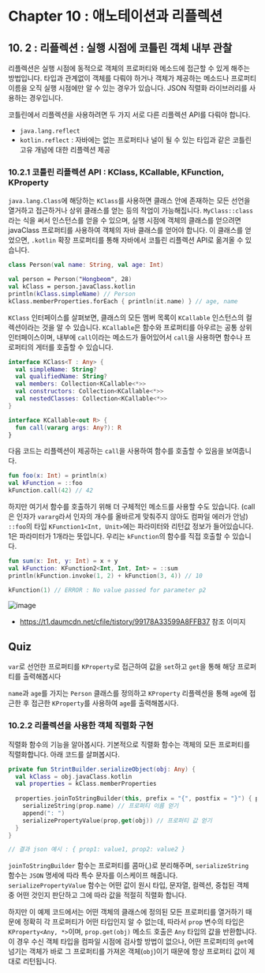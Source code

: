 # Chapter 10 : 애노테이션과 리플렉션

## 10. 2 : 리플렉션 : 실행 시점에 코틀린 객체 내부 관찰

리플렉션은 실행 시점에 동적으로 객체의 프로퍼티와 메소드에 접근할 수 있게 해주는 방법입니다. 타입과 관계없이 객체를 다뤄야 하거나 객체가 제공하는 메소드나 프로퍼티 이름을 오직 실행 시점에만 알 수 있는 경우가 있습니다. JSON 직렬화 라이브러리를 사용하는 경우입니다.

코틀린에서 리플렉션을 사용하려면 두 가지 서로 다른 리플렉션 API를 다뤄야 합니다.

- `java.lang.reflect`
- `kotlin.reflect` : 자바에는 없는 프로퍼티나 널이 될 수 있는 타입과 같은 코틀린 고유 개념에 대한 리플렉션 제공



### 10.2.1 코틀린 리플렉션 API : KClass, KCallable, KFunction, KProperty

`java.lang.Class`에 해당하는 `KClass`를 사용하면 클래스 안에 존재하는 모든 선언을 열거하고 접근하거나 상위 클래스를 얻는 등의 작업이 가능해집니다. `MyClass::class`라는 식을 써서 인스턴스를 얻을 수 있으며, 실행 시점에 객체의 클래스를 얻으려면 javaClass 프로퍼티를 사용하여 객체의 자바 클래스를 얻어야 합니다. 이 클래스를 얻었으면, `.kotlin` 확장 프로퍼티를 통해 자바에서 코틀린 리플렉션 API로 옮겨올 수 있습니다.

```kotlin
class Person(val name: String, val age: Int)

val person = Person("Hongbeom", 28)
val kClass = person.javaClass.kotlin
println(kClass.simpleName) // Person
kClass.memberProperties.forEach { println(it.name) } // age, name
```



`KClass` 인터페이스를 살펴보면, 클래스의 모든 멤버 목록이 `KCallable` 인스턴스의 컬렉션이라는 것을 알  수 있습니다. `KCallable`은 함수와 프로퍼티를 아우르는 공통 상위 인터페이스이며, 내부에 `call`이라는 메소드가 들어있어서 `call`을 사용하면 함수나 프로퍼티의 게터를 호출할 수 있습니다.

```kotlin
interface KClass<T : Any> {
  val simpleName: String?
  val qualifiedName: String?
  val members: Collection<KCallable<*>>
  val constructors: Collection<KCallable<*>>
  val nestedClasses: Collection<KCallable<*>>
}
```

```kotlin
interface KCallable<out R> {
  fun call(vararg args: Any?): R
}
```



다음 코드는 리플렉션이 제공하는 `call`을 사용하여 함수를 호출할 수 있음을 보여줍니다.

```kotlin
fun foo(x: Int) = println(x)
val kFunction = ::foo
kFunction.call(42) // 42
```



하지만 여기서 함수를 호출하기 위해 더 구체적인 메소드를 사용할 수도 있습니다. (call은 인자가 `vararg`라서 인자의 개수를 올바르게 맞춰주지 않아도 컴파일 에러가 안남) `::foo`의 타입 `KFunction1<Int, Unit>`에는 파라미터와 리턴값 정보가 들어있습니다. 1은 파라미터가 1개라는 뜻입니다. 우리는 `kFunction`의 함수를 직접 호출할 수 있습니다.

```kotlin
fun sum(x: Int, y: Int) = x + y
val kFunction: KFunction2<Int, Int, Int> = ::sum
println(kFunction.invoke(1, 2) + kFunction(3, 4)) // 10

kFunction(1) // ERROR : No value passed for parameter p2
```

![image](https://t1.daumcdn.net/cfile/tistory/99178A33599A8FFB37)

- https://t1.daumcdn.net/cfile/tistory/99178A33599A8FFB37 참조 이미지



## Quiz 

`var`로 선언한 프로퍼티를 `KProperty`로 접근하여 값을 `set`하고 `get`을 통해 해당 프로퍼티를 출력해봅시다

`name`과 `age`를 가지는 `Person` 클래스를 정의하고 `KProperty` 리플렉션을 통해 `age`에 접근한 후 접근한 `KProperty`를 사용하여 `age`를 출력해봅시다. 



### 10.2.2 리플렉션을 사용한 객체 직렬화 구현

직렬화 함수의 기능을 알아봅시다. 기본적으로 직렬화 함수는 객체의 모든 프로퍼티를 직렬화합니다. 아래 코드를 살펴봅시다.

```kotlin
private fun StrintBuilder.serializeObject(obj: Any) {
  val kClass = obj.javaClass.kotlin
  val properties = kClass.memberProperties
  
  properties.joinToStringBuilder(this, prefix = "{", postfix = "}") { prop ->
    serializeString(prop.name) // 프로퍼티 이름 얻기
    append(": ")
    serializePropertyValue(prop,get(obj)) // 프로퍼티 값 얻기
  }
}

// 결과 json 예시 : { prop1: value1, prop2: value2 }
```



`joinToStringBuilder` 함수는 프로퍼티를 콤마(,)로 분리해주며, `serializeString` 함수는 `JSON` 명세에 따라 특수 문자를 이스케이프 해줍니다. `serializePropertyValue` 함수는 어떤 값이 원시 타입, 문자열, 컬렉션, 중첩된 객체 중 어떤 것인지 판단하고 그에 따라 값을 적절히 직렬화 합니다.

하지만 이 예제 코드에서는 어떤 객체의 클래스에 정의된 모든 프로퍼티를 열거하기 때문에 정확히 각 프로퍼티가 어떤 타입인지 알 수 없는데, 따라서 `prop` 변수의 타입은 `KProperty<Any, *>`이며, `prop.get(obj)` 메소드 호출은 `Any` 타입의 값을 반환합니다. 이 경우 수신 객체 타입을 컴파일 시점에 검사할 방법이 없으나, 어떤 프로퍼티의 `get`에 넘기는 객체가 바로 그 프로퍼티를 가져온 객체(`obj`)이기 때문에 항상 프로퍼티 값이 제대로 리턴됩니다.



